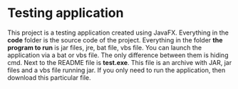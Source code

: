 # Testing application
This project is a testing application created using JavaFX. Everything in the **code** folder is the source code of the project. Everything in the folder **the program to run** is jar files, jre, bat file, vbs file. You can launch the application via a bat or vbs file. The only difference between them is hiding cmd. Next to the README file is **test.exe**. This file is an archive with JAR, jar files and a vbs file running jar. If you only need to run the application, then download this particular file.
